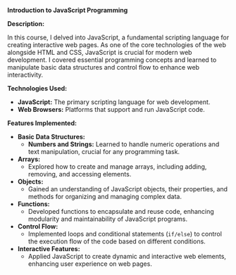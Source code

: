 <p><strong>Introduction to JavaScript Programming</strong></p>
<p><strong>Description:</strong></p>
<p>In this course, I delved into JavaScript, a fundamental scripting language for creating interactive web pages. As one of the core technologies of the web alongside HTML and CSS, JavaScript is crucial for modern web development. I covered essential programming concepts and learned to manipulate basic data structures and control flow to enhance web interactivity.</p>

<p><strong>Technologies Used:</strong></p>
<ul>
  <li><strong>JavaScript:</strong> The primary scripting language for web development.</li>
  <li><strong>Web Browsers:</strong> Platforms that support and run JavaScript code.</li>
</ul>

<p><strong>Features Implemented:</strong></p>
<ul>
  <li><strong>Basic Data Structures:</strong>
    <ul>
      <li><strong>Numbers and Strings:</strong> Learned to handle numeric operations and text manipulation, crucial for any programming task.</li>
    </ul>
  </li>
  <li><strong>Arrays:</strong>
    <ul>
      <li>Explored how to create and manage arrays, including adding, removing, and accessing elements.</li>
    </ul>
  </li>
  <li><strong>Objects:</strong>
    <ul>
      <li>Gained an understanding of JavaScript objects, their properties, and methods for organizing and managing complex data.</li>
    </ul>
  </li>
  <li><strong>Functions:</strong>
    <ul>
      <li>Developed functions to encapsulate and reuse code, enhancing modularity and maintainability of JavaScript programs.</li>
    </ul>
  </li>
  <li><strong>Control Flow:</strong>
    <ul>
      <li>Implemented loops and conditional statements (<code>if/else</code>) to control the execution flow of the code based on different conditions.</li>
    </ul>
  </li>
  <li><strong>Interactive Features:</strong>
    <ul>
      <li>Applied JavaScript to create dynamic and interactive web elements, enhancing user experience on web pages.</li>
    </ul>
  </li>
</ul>
